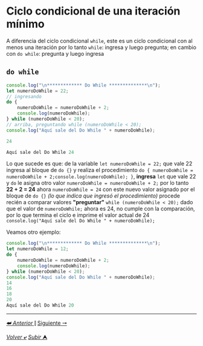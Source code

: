 # Ciclo condicional de una iteración mínimo

A diferencia del ciclo condicional `while`, este es un ciclo condicional con al menos una iteración por lo tanto `while`: ingresa y luego pregunta; en cambio con `do while`: pregunta y luego ingresa

## **``do while``**

~~~js
console.log("\n************* Do While **************\n");
let numeroDoWhile = 22;
// ingresando
do {
    numeroDoWhile = numeroDoWhile + 2;
    console.log(numeroDoWhile);
} while (numeroDoWhile < 20);
// arriba, preguntando while (numeroDoWhile < 20);
console.log("Aquí sale del Do While " + numeroDoWhile);

24

Aquí sale del Do While 24
~~~

Lo que sucede es que: de la variable `let numeroDoWhile = 22;` que vale 22 ingresa al bloque de `do {}` y realiza el procedimiento `do { numeroDoWhile = numeroDoWhile + 2;console.log(numeroDoWhile); }`, **ingresa** `let` que vale 22 y `do` le asigna otro valor `numeroDoWhile = numeroDoWhile + 2;` por lo tanto **22 + 2 = 24** ahora `numeroDoWhile = 24` con este nuevo valor asignado por el bloque de `do {}` *(lo que indica que ingresó el procedimiento)* procede recién a comparar valores **"preguntar"** `while (numeroDoWhile < 20);` dado que el valor de ``numeroDoWhile;`` ahora es 24, no cumple con la comparación, por lo que termina el ciclo e imprime el valor actual de 24 `console.log("Aquí sale del Do While " + numeroDoWhile);`

Veamos otro ejemplo:
~~~js
console.log("\n************* Do While **************\n");
let numeroDoWhile = 12;
do {
    numeroDoWhile = numeroDoWhile + 2;
    console.log(numeroDoWhile);
} while (numeroDoWhile < 20);
console.log("Aquí sale del Do While " + numeroDoWhile);
14
16
18
20
Aquí sale del Do While 20
~~~

---

[**&#11176;** *Anterior* &#11007;](/JavaScript/TeoriaJS/011_cicloCondicional.md "Ciclo condicional") 
[Siguiente **&#129042;**](/JavaScript/TeoriaJS/013_cicloForItercacionControlada.md "Ciclo for con iteración controlada")

[*Volver* **&ldca;**](/JavaScript/TeoriaJS/README.md "Regresar a página Principal") 
[*Subir* **&#11165;**](# "Ir al título")
